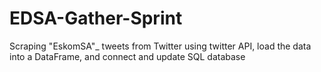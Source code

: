 # EDSA-Gather-Sprint
Scraping  "EskomSA"_ tweets from Twitter using twitter API, load the data into a DataFrame, and connect and update SQL database
